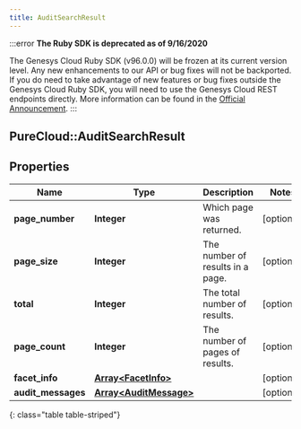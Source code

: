```yaml
---
title: AuditSearchResult
---
```


:::error
**The Ruby SDK is deprecated as of 9/16/2020**

The Genesys Cloud Ruby SDK (v96.0.0) will be frozen at its current version level. Any new enhancements to our API or bug fixes will not be backported. If you do need to take advantage of new features or bug fixes outside the Genesys Cloud Ruby SDK, you will need to use the Genesys Cloud REST endpoints directly. More information can be found in the [Official Announcement](https://developer.mypurecloud.com/forum/t/announcement-genesys-cloud-ruby-sdk-end-of-life/8850).
:::


## PureCloud::AuditSearchResult

## Properties

|Name | Type | Description | Notes|
|------------ | ------------- | ------------- | -------------|
| **page_number** | **Integer** | Which page was returned. | [optional] |
| **page_size** | **Integer** | The number of results in a page. | [optional] |
| **total** | **Integer** | The total number of results. | [optional] |
| **page_count** | **Integer** | The number of pages of results. | [optional] |
| **facet_info** | [**Array&lt;FacetInfo&gt;**](FacetInfo.html) |  | [optional] |
| **audit_messages** | [**Array&lt;AuditMessage&gt;**](AuditMessage.html) |  | [optional] |
{: class="table table-striped"}



